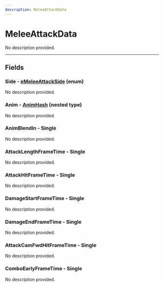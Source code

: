 ```yaml
---
description: MeleeAttackData
---
```


# MeleeAttackData

No description provided.

***

## Fields

### Side - [eMeleeAttackSide](../enum-types.md#emeleeattackside) (enum)

No description provided.

### Anim - [AnimHash](./animhash.md) (nested type)

No description provided.

### AnimBlendIn - Single

No description provided.

### AttackLengthFrameTime - Single

No description provided.

### AttackHitFrameTime - Single

No description provided.

### DamageStartFrameTime - Single

No description provided.

### DamageEndFrameTime - Single

No description provided.

### AttackCamFwdHitFrameTime - Single

No description provided.

### ComboEarlyFrameTime - Single

No description provided.
